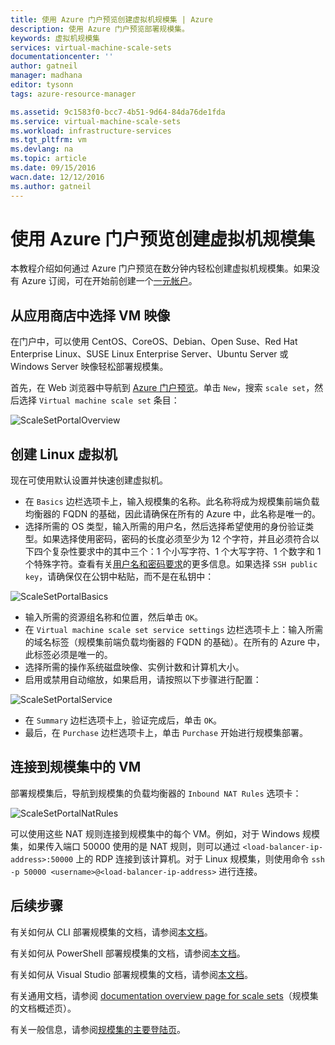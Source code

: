 ```yaml
---
title: 使用 Azure 门户预览创建虚拟机规模集 | Azure
description: 使用 Azure 门户预览部署规模集。
keywords: 虚拟机规模集
services: virtual-machine-scale-sets
documentationcenter: ''
author: gatneil
manager: madhana
editor: tysonn
tags: azure-resource-manager

ms.assetid: 9c1583f0-bcc7-4b51-9d64-84da76de1fda
ms.service: virtual-machine-scale-sets
ms.workload: infrastructure-services
ms.tgt_pltfrm: vm
ms.devlang: na
ms.topic: article
ms.date: 09/15/2016
wacn.date: 12/12/2016
ms.author: gatneil
---
```


# 使用 Azure 门户预览创建虚拟机规模集
本教程介绍如何通过 Azure 门户预览在数分钟内轻松创建虚拟机规模集。如果没有 Azure 订阅，可在开始前创建一个[一元帐户](https://www.azure.cn/pricing/1rmb-trial-full/)。

## 从应用商店中选择 VM 映像
在门户中，可以使用 CentOS、CoreOS、Debian、Open Suse、Red Hat Enterprise Linux、SUSE Linux Enterprise Server、Ubuntu Server 或 Windows Server 映像轻松部署规模集。

首先，在 Web 浏览器中导航到 [Azure 门户预览](https://portal.azure.cn)。单击 `New`，搜索 `scale set`，然后选择 `Virtual machine scale set` 条目：

![ScaleSetPortalOverview](./media/virtual-machine-scale-sets-portal-create/ScaleSetPortalOverview.PNG)  

## 创建 Linux 虚拟机
现在可使用默认设置并快速创建虚拟机。

* 在 `Basics` 边栏选项卡上，输入规模集的名称。此名称将成为规模集前端负载均衡器的 FQDN 的基础，因此请确保在所有的 Azure 中，此名称是唯一的。
* 选择所需的 OS 类型，输入所需的用户名，然后选择希望使用的身份验证类型。如果选择使用密码，密码的长度必须至少为 12 个字符，并且必须符合以下四个复杂性要求中的其中三个：1 个小写字符、1 个大写字符、1 个数字和 1 个特殊字符。查看有关[用户名和密码要求](../virtual-machines/virtual-machines-windows-faq.md#what-are-the-username-requirements-when-creating-a-vm)的更多信息。如果选择 `SSH public key`，请确保仅在公钥中粘贴，而不是在私钥中：

![ScaleSetPortalBasics](./media/virtual-machine-scale-sets-portal-create/ScaleSetPortalBasics.PNG)  

* 输入所需的资源组名称和位置，然后单击 `OK`。
* 在 `Virtual machine scale set service settings` 边栏选项卡上：输入所需的域名标签（规模集前端负载均衡器的 FQDN 的基础）。在所有的 Azure 中，此标签必须是唯一的。
* 选择所需的操作系统磁盘映像、实例计数和计算机大小。
* 启用或禁用自动缩放，如果启用，请按照以下步骤进行配置：

![ScaleSetPortalService](./media/virtual-machine-scale-sets-portal-create/ScaleSetPortalService.PNG)  

* 在 `Summary` 边栏选项卡上，验证完成后，单击 `OK`。
* 最后，在 `Purchase` 边栏选项卡上，单击 `Purchase` 开始进行规模集部署。

## 连接到规模集中的 VM
部署规模集后，导航到规模集的负载均衡器的 `Inbound NAT Rules` 选项卡：

![ScaleSetPortalNatRules](./media/virtual-machine-scale-sets-portal-create/ScaleSetPortalNatRules.PNG)  

可以使用这些 NAT 规则连接到规模集中的每个 VM。例如，对于 Windows 规模集，如果传入端口 50000 使用的是 NAT 规则，则可以通过 `<load-balancer-ip-address>:50000` 上的 RDP 连接到该计算机。对于 Linux 规模集，则使用命令 `ssh -p 50000 <username>@<load-balancer-ip-address>` 进行连接。

## 后续步骤
有关如何从 CLI 部署规模集的文档，请参阅[本文档](./virtual-machine-scale-sets-cli-quick-create.md)。

有关如何从 PowerShell 部署规模集的文档，请参阅[本文档](./virtual-machine-scale-sets-windows-create.md)。

有关如何从 Visual Studio 部署规模集的文档，请参阅[本文档](./virtual-machine-scale-sets-vs-create.md)。

有关通用文档，请参阅 [documentation overview page for scale sets](./virtual-machine-scale-sets-overview.md)（规模集的文档概述页）。

有关一般信息，请参阅[规模集的主要登陆页](https://www.azure.cn/home/features/virtual-machine-scale-sets/)。

<!---HONumber=Mooncake_1205_2016-->
